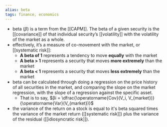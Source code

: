 ```yaml
---
alias: beta
tags: finance, economics
---
```


- beta ($\beta$) is a term from the [[CAPM]]. The beta of a given security is the [[covariance]] of that individual security’s [[volatility]] with the volatility of the market as a whole.
- effectively, it’s a measure of co-movement with the market, or [[systematic risk]]:
	- **A beta of 1** represents a tendency to move **equally** with the market
	- **A beta > 1** represents a security that moves **more extremely** than the market
	- **A beta < 1** represents a security that moves **less extremely** than the market
- beta can be calculated through doing a regression on the price history of all securities in the market, and comparing the slope on the market regression, with the slope of a regression against the specific asset.
	- That is to say,
	  $βi = \dfrac{\operatorname{Cov}(V_i, V_{market})}{\operatorname{Var}(V_{market})}$
- the variance of the return on a stock is equal to it's beta squared times the variance of the market return ([[systematic risk]]) plus the variance of the residual ([[idiosyncratic risk]]).